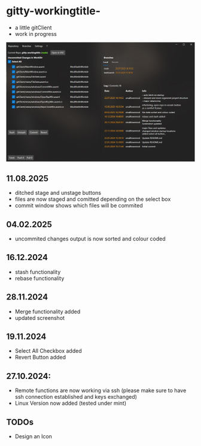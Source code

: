 # gitty-workingtitle-

- a little gitClient
- work in progress



 ![screenshot](/./screenshot.jpg)

## 11.08.2025
- ditched stage and unstage buttons 
- files are now staged and comitted depending on the select box
- commit window shows which files will be commited

## 04.02.2025

- uncommited changes output is now sorted and colour coded

 ## 16.12.2024

 - stash functionality
 - rebase functionality

 ## 28.11.2024

 - Merge functionality added
 - updated screenshot

## 19.11.2024

- Select All Checkbox added
- Revert Button added

## 27.10.2024:

- Remote functions are now working via ssh (please make sure to have ssh connection established and keys exchanged)
- Linux Version now added (tested under mint)

## TODOs

- Design an Icon

